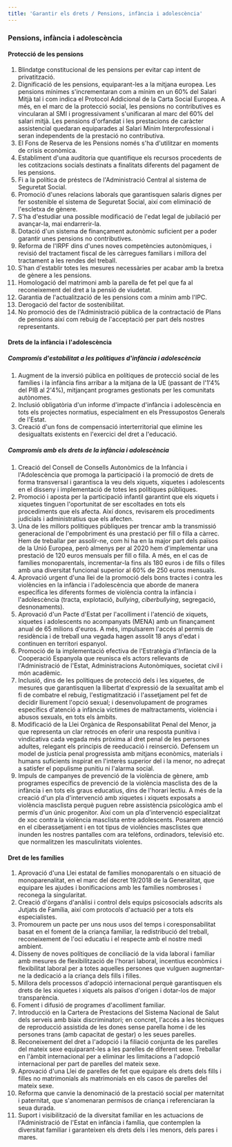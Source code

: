 ```yaml
---
title: 'Garantir els drets / Pensions, infància i adolescència'
---
```

### Pensions, infància i adolescència

#### Protecció de les pensions

1. Blindatge constitucional  de les pensions per evitar cap intent de privatització.
2. Dignificació de les pensions, equiparant-les a la mitjana europea. Les pensions mínimes s'incrementaran com a mínim en un 60% del Salari Mitjà tal i com indica el Protocol Addicional de la Carta Social Europea. A més, en el marc de la protecció social, les pensions no contributives es vincularan al SMI i progressivament s'unificaran al marc del 60% del salari mitjà. Les pensions d'orfandat i les prestacions de caràcter assistencial quedaran equiparades al Salari Mínim Interprofessional i seran independents de la prestació no contributiva.
3. El Fons de Reserva de les Pensions només s'ha d'utilitzar en moments de crisis econòmica.
4. Establiment d'una auditoria que quantifique els recursos procedents de les cotitzacions socials destinats a finalitats diferents del pagament de les pensions.
5. Fi a la política de préstecs de l'Administració Central al sistema de Seguretat Social.
6. Promoció d'unes relacions laborals que garantisquen salaris dignes per fer sostenible el sistema de Seguretat Social, així com eliminació de l'escletxa de gènere.
7. S'ha d'estudiar una possible modificació de l'edat legal de jubilació per avançar-la, mai endarrerir-la.
8. Dotació d'un sistema de finançament autonòmic suficient per a poder garantir unes pensions no contributives.
9. Reforma de l'IRPF dins d'unes noves competències autonòmiques, i revisió del tractament fiscal de les càrregues familiars i millora del tractament a les rendes del treball.
10. S'han d'establir totes les mesures necessàries per acabar amb la bretxa de gènere a les pensions.
11. Homologació del matrimoni amb la parella de fet pel que fa al reconeixement del dret a la pensió de viudetat.
12. Garantia de l'actualització de les pensions com a mínim amb l'IPC.
13. Derogació del factor de sostenibilitat.
14. No promoció des de l'Administració pública de la contractació de Plans de pensions així com rebuig de l'acceptació per part dels nostres representants.

#### Drets de la infància i l'adolescència

##### Compromís d'estabilitat a les polítiques d'infància i adolescència

1. Augment de la inversió pública en polítiques de protecció social de les famílies i la infància fins arribar a la mitjana de la UE (passant de l'1'4% del PIB al 2'4%), mitjançant programes gestionats per les comunitats autònomes.
2. Inclusió obligatòria d'un informe d'impacte d'infància i adolescència en tots els projectes normatius, especialment en els Pressupostos Generals de l'Estat.
3. Creació d'un fons de compensació interterritorial que elimine  les desigualtats existents en l'exercici del dret a l'educació.

##### Compromís amb els drets de la infància i adolescència

1. Creació del Consell de Consells Autonòmics de la Infància i l'Adolescència que promoga la participació i la promoció de drets de forma transversal i garantisca la veu dels xiquets, xiquetes i adolescents en el disseny i implementació de totes les polítiques públiques.
2. Promoció i aposta per la participació infantil garantint que els xiquets i xiquetes tinguen l'oportunitat de ser escoltades en tots els procediments que els afecta. Així doncs, revisarem els procediments judicials i administratius que els afecten.
3. Una de les millors polítiques públiques per trencar amb la transmissió generacional de l'empobriment és una prestació per fill o filla a càrrec. Hem de treballar per assolir-ne, com hi ha en la major part dels països de la Unió Europea, però almenys per al 2020 hem d'implementar una prestació de 120 euros mensuals per fill o filla. A més, en el cas de famílies monoparentals, incrementar-la fins als 180 euros i de fills o filles amb una diversitat funcional superior al 60% de 250 euros mensuals.
4. Aprovació urgent d'una llei de la promoció dels bons tractes i contra les violències en la infància i l'adolescència que aborde de manera específica les diferents formes de violència contra la infància i l'adolescència (tracta, explotació, _bullying_, _ciberbullying_, segregació, desnonaments).
5. Aprovació d'un Pacte d'Estat per l'acolliment i l'atenció de xiquets, xiquetes i adolescents no acompanyats (MENA) amb un finançament anual de 65 milions d'euros. A més, impulsarem l'accés al permís de residència i de treball una vegada hagen assolit 18 anys d'edat i continuen en territori espanyol.
6. Promoció de la implementació efectiva de l'Estratègia d'Infància de la Cooperació Espanyola que reunisca els actors rellevants de l'Administració de l'Estat, Administracions Autonòmiques, societat civil i món acadèmic.
7. Inclusió, dins de les polítiques de protecció dels i les xiquetes, de mesures que garantisquen la llibertat d'expressió de la sexualitat amb el fi de combatre el rebuig, l'estigmatització i l'assetjament pel fet de decidir lliurement l'opció sexual; i desenvolupament de programes específics d'atenció a infància víctimes de maltractaments, violència i abusos sexuals, en tots els àmbits.
8. Modificació de la Llei Orgànica de Responsabilitat Penal del Menor, ja que representa un clar retrocés en oferir una resposta punitiva i vindicativa cada vegada més pròxima al dret penal de les persones adultes, relegant els principis de reeducació i reinserció. Defensem un model de justícia penal progressista amb mitjans econòmics, materials i humans suficients inspirat en l'interès superior del i la menor, no adreçat a satisfer el populisme punitiu ni l'alarma social.
9. Impuls de campanyes de prevenció de la violència de gènere, amb programes específics de prevenció de la violència masclista des de la infància i en tots els graus educatius, dins de l'horari lectiu. A més de la creació d'un pla d'intervenció amb xiquetes i xiquets exposats a violència masclista perquè puguen rebre assistència psicològica amb el permís d'un únic progenitor. Així com un pla d'intervenció especialitzat de xoc contra la violència masclista entre adolescents. Posarem atenció en el ciberassetjament i en tot tipus de violències masclistes que inunden les nostres pantalles com ara telèfons, ordinadors, televisió etc. que normalitzen les masculinitats violentes.

#### Dret de les famílies

1. Aprovació d'una Llei estatal de famílies monoparentals o en situació de monoparenalitat, en el marc del decret 19/2018 de la Generalitat, que equipare les ajudes i bonificacions amb les famílies nombroses i reconega la singularitat.
2. Creació d'òrgans d'anàlisi i control dels equips psicosocials adscrits als Jutjats de Família, així com protocols d'actuació per a tots els especialistes.
3. Promourem un pacte per uns nous usos del temps i coresponsabilitat basat en el foment de la criança familiar, la redistribució del treball, reconeixement de l'oci educatiu i el respecte amb el nostre medi ambient.
4. Disseny de noves polítiques de conciliació de la vida laboral i familiar amb mesures de flexibilització de l'horari laboral, incentius econòmics i flexibilitat laboral per a totes aquelles persones que vulguen augmentar-ne la dedicació a la criança dels fills i filles.
5. Millora dels processos d'adopció internacional perquè garantisquen els drets de les xiquetes i xiquets als països d'origen i dotar-los de major transparència.
6. Foment i difusió de programes d'acolliment familiar.
7. Introducció en la Cartera de Prestacions del Sistema Nacional de Salut dels serveis amb biaix discriminatori; en concret, l'accés a les tècniques de reproducció assistida de les dones sense parella home i de les persones trans (amb capacitat de gestar) o les seues parelles.
8. Reconeixement del dret a l'adopció i la filiació conjunta de les parelles del mateix sexe equiparant-les a les parelles de diferent sexe. Treballar en l'àmbit internacional per a eliminar les limitacions a l'adopció internacional per part de parelles del mateix sexe.
9. Aprovació d'una Llei de parelles de fet que equipare els drets dels fills i filles no matrimonials als matrimonials en els casos de parelles del mateix sexe.
10. Reforma que canvie la denominació de la prestació social per maternitat i paternitat, que s'anomenaran permisos de criança i referenciaran la seua durada.
11. Suport i visibilització de la diversitat familiar en les actuacions de l'Administració de l'Estat en infància i família, que contemplen la diversitat familiar i garanteixen  els drets dels i les menors, dels pares i mares.
